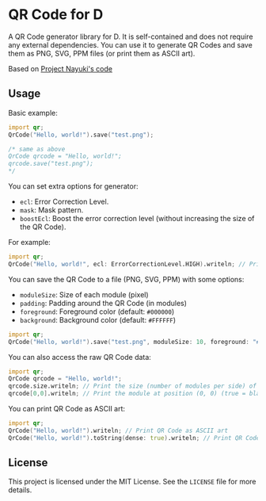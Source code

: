 # QR Code for D

A QR Code generator library for D. It is self-contained and does not require any external dependencies.
You can use it to generate QR Codes and save them as PNG, SVG, PPM files (or print them as ASCII art).

Based on [Project Nayuki's code](https://github.com/nayuki/QR-Code-generator)
## Usage

Basic example:

```d
import qr;
QrCode("Hello, world!").save("test.png");

/* same as above
QrCode qrcode = "Hello, world!";
qrcode.save("test.png");
*/
```

You can set extra options for generator:

- `ecl`: Error Correction Level.
- `mask`: Mask pattern.
- `boostEcl`: Boost the error correction level (without increasing the size of the QR Code).

For example:

```d
import qr;
QrCode("Hello, world!", ecl: ErrorCorrectionLevel.HIGH).writeln; // Print QR Code to stdout
```

You can save the QR Code to a file (PNG, SVG, PPM) with some options:

 - `moduleSize`: Size of each module (pixel)
 - `padding`: Padding around the QR Code (in modules)
 - `foreground`: Foreground color (default: `#000000`)
 - `background`: Background color (default: `#FFFFFF`)

```d
import qr;
QrCode("Hello, world!").save("test.png", moduleSize: 10, foreground: "#ff0000"); // Save a red QR Code as PNG
```

You can also access the raw QR Code data:

```d
import qr;
QrCode qrcode = "Hello, world!";
qrcode.size.writeln; // Print the size (number of modules per side) of the QR Code
qrcode[0,0].writeln; // Print the module at position (0, 0) (true = black, false = white)
```

You can print QR Code as ASCII art:

```d
import qr;
QrCode("Hello, world!").writeln; // Print QR Code as ASCII art
QrCode("Hello, world!").toString(dense: true).writeln; // Print QR Code as ASCII art, dense!
```


## License

This project is licensed under the MIT License. See the `LICENSE` file for more details.
